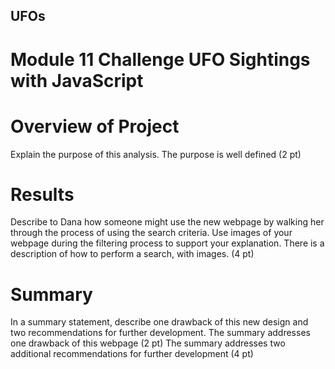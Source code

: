 ## UFOs
# Module 11 Challenge UFO Sightings with JavaScript

# Overview of Project
Explain the purpose of this analysis.
The purpose is well defined (2 pt)

# Results
Describe to Dana how someone might use the new webpage by walking her through the process of using the search criteria. Use images of your webpage during the filtering process to support your explanation.
There is a description of how to perform a search, with images. (4 pt)

# Summary
In a summary statement, describe one drawback of this new design and two recommendations for further development.
The summary addresses one drawback of this webpage (2 pt)
The summary addresses two additional recommendations for further development (4 pt)